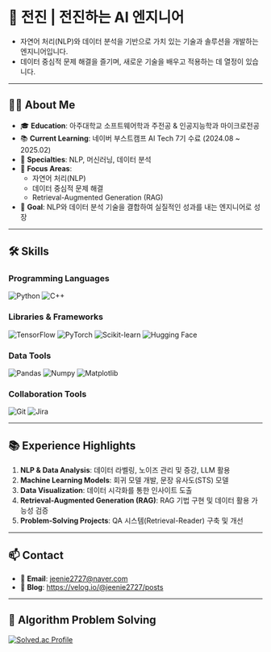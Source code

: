 # 🚀 전진 | 전진하는 AI 엔지니어
- 자연어 처리(NLP)와 데이터 분석을 기반으로 가치 있는 기술과 솔루션을 개발하는 엔지니어입니다.
- 데이터 중심적 문제 해결을 즐기며, 새로운 기술을 배우고 적용하는 데 열정이 있습니다.

---

## 🙋‍♂️ About Me
- 🎓 **Education**: 아주대학교 소프트웨어학과 주전공 & 인공지능학과 마이크로전공
- 📚 **Current Learning**: 네이버 부스트캠프 AI Tech 7기 수료 (2024.08 ~ 2025.02)
- 💼 **Specialties**: NLP, 머신러닝, 데이터 분석
- 💬 **Focus Areas**:
  - 자연어 처리(NLP)
  - 데이터 중심적 문제 해결
  - Retrieval-Augmented Generation (RAG)
- 🎯 **Goal**: NLP와 데이터 분석 기술을 결합하여 실질적인 성과를 내는 엔지니어로 성장

---

## 🛠 Skills

### **Programming Languages**
![Python](https://img.shields.io/badge/Python-3776AB?style=for-the-badge&logo=python&logoColor=white)
![C++](https://img.shields.io/badge/C++-00599C?style=for-the-badge&logo=cplusplus&logoColor=white)

### **Libraries & Frameworks**
![TensorFlow](https://img.shields.io/badge/TensorFlow-FF6F00?style=for-the-badge&logo=tensorflow&logoColor=white)
![PyTorch](https://img.shields.io/badge/PyTorch-EE4C2C?style=for-the-badge&logo=pytorch&logoColor=white)
![Scikit-learn](https://img.shields.io/badge/Scikit--learn-F7931E?style=for-the-badge&logo=scikitlearn&logoColor=white)
![Hugging Face](https://img.shields.io/badge/HuggingFace-FFD300?style=for-the-badge&logo=huggingface&logoColor=white)

### **Data Tools**
![Pandas](https://img.shields.io/badge/Pandas-150458?style=for-the-badge&logo=pandas&logoColor=white)
![Numpy](https://img.shields.io/badge/Numpy-013243?style=for-the-badge&logo=numpy&logoColor=white)
![Matplotlib](https://img.shields.io/badge/Matplotlib-11557C?style=for-the-badge)

### **Collaboration Tools**
![Git](https://img.shields.io/badge/Git-F05032?style=for-the-badge&logo=git&logoColor=white)
![Jira](https://img.shields.io/badge/Jira-0052CC?style=for-the-badge&logo=jira&logoColor=white)

---

## 📚 Experience Highlights
1. **NLP & Data Analysis**: 데이터 라벨링, 노이즈 관리 및 증강, LLM 활용
2. **Machine Learning Models**: 회귀 모델 개발, 문장 유사도(STS) 모델
3. **Data Visualization**: 데이터 시각화를 통한 인사이트 도출
4. **Retrieval-Augmented Generation (RAG)**: RAG 기법 구현 및 데이터 활용 가능성 검증
5. **Problem-Solving Projects**: QA 시스템(Retrieval-Reader) 구축 및 개선

---

## 📫 Contact
- 📧 **Email**: jeenie2727@naver.com
- 📝 **Blog**: https://velog.io/@jeenie2727/posts

---

## 🧩 Algorithm Problem Solving
[![Solved.ac Profile](http://mazassumnida.wtf/api/v2/generate_badge?boj=jeenie2727)](https://solved.ac/jeenie2727/)
